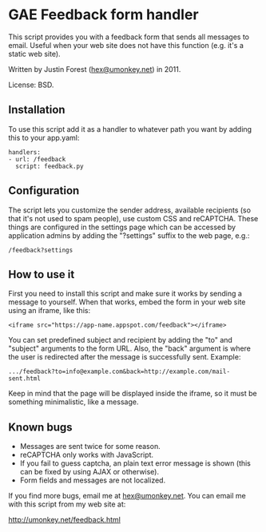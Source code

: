 GAE Feedback form handler
=========================

This script provides you with a feedback form that sends all messages to email.
Useful when your web site does not have this function (e.g. it's a static web
site).

Written by Justin Forest (hex@umonkey.net) in 2011.

License: BSD.


Installation
------------

To use this script add it as a handler to whatever path you want by adding this
to your app.yaml:

    handlers:
    - url: /feedback
      script: feedback.py


Configuration
-------------

The script lets you customize the sender address, available recipients (so that
it's not used to spam people), use custom CSS and reCAPTCHA.  These things are
configured in the settings page which can be accessed by application admins by
adding the "?settings" suffix to the web page, e.g.:

    /feedback?settings



How to use it
-------------

First you need to install this script and make sure it works by sending a
message to yourself.  When that works, embed the form in your web site using an
iframe, like this:

    <iframe src="https://app-name.appspot.com/feedback"></iframe>

You can set predefined subject and recipient by adding the "to" and "subject"
arguments to the form URL.  Also, the "back" argument is where the user is
redirected after the message is successfully sent.  Example:

    .../feedback?to=info@example.com&back=http://example.com/mail-sent.html

Keep in mind that the page will be displayed inside the iframe, so it must be
something minimalistic, like a message.



Known bugs
----------

- Messages are sent twice for some reason.
- reCAPTCHA only works with JavaScript.
- If you fail to guess captcha, an plain text error message is shown (this can
  be fixed by using AJAX or otherwise).
- Form fields and messages are not localized.

If you find more bugs, email me at hex@umonkey.net.  You can email me with this
script from my web site at:

http://umonkey.net/feedback.html
